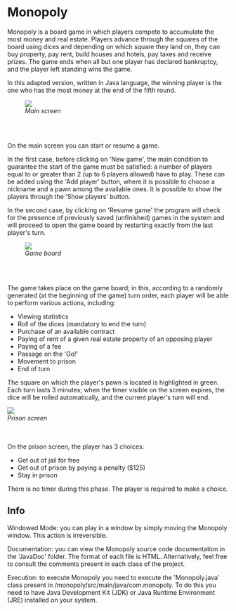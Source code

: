 # Monopoly

Monopoly is a board game in which players compete to accumulate the most money and real estate. 
Players advance through the squares of the board using dices and depending on which square they land on, they can buy property, pay rent, 
build houses and hotels, pay taxes and receive prizes. The game ends when all but one player has declared bankruptcy, and the player left standing 
wins the game.

In this adapted version, written in Java language, the winning player is the one who has the most money at the end of the fifth round.

<figure>
  <img src="https://github.com/lorenzo-lepore/monopoly/assets/91348041/289cd0bc-3562-478c-a79c-bc58a840d11c">
  <figcaption><em>Main screen</em></figcaption>
</figure>
<br><br>

On the main screen you can start or resume a game.

In the first case, before clicking on 'New game', the main condition to guarantee the start of the game must be satisfied: a number of players equal to or greater than 2 (up to 6 players allowed) have to play. These can be added using the 'Add player' button, where it is possible to choose a nickname and a pawn among the available ones. It is possible to show the players through the 'Show players' button.

In the second case, by clicking on 'Resume game' the program will check for the presence of previously saved (unfinished) games in the system and will proceed to 
open the game board by restarting exactly from the last player's turn.

<figure>
  <img src="https://github.com/lorenzo-lepore/monopoly/assets/91348041/33a07645-7344-43fb-90fc-c55a7a9f4992">
  <figcaption><em>Game board</em></figcaption>
</figure>
<br><br>

The game takes place on the game board; in this, according to a randomly generated (at the beginning of the game) turn order, each player will be able to perform various actions, including:
<ul>
   <li>Viewing statistics</li>
   <li>Roll of the dices (mandatory to end the turn)</li>
   <li>Purchase of an available contract</li>
   <li>Paying of rent of a given real estate property of an opposing player</li>
   <li>Paying of a fee</li>
   <li>Passage on the 'Go!'</li>
   <li>Movement to prison</li>
   <li>End of turn</li>
</ul>

The square on which the player's pawn is located is highlighted in green. Each turn lasts 3 minutes; when the timer visible on the screen expires, the dice will be rolled automatically, and the current player's turn will end.<br>

<figures>
   <img src="https://github.com/lorenzo-lepore/monopoly/assets/91348041/0f72d06a-5870-4375-9a28-28f9c7ef1e30">
   <figcaption><em>Prison screen</em></figcaption>
</figure>
<br><br>

On the prison screen, the player has 3 choices:
<ul>
   <li>Get out of jail for free</li>
   <li>Get out of prison by paying a penalty ($125)</li>
   <li>Stay in prison</li>
</ul>

There is no timer during this phase. The player is required to make a choice.

<h2>Info</h2>

Windowed Mode: you can play in a window by simply moving the Monopoly window. This action is irreversible.

Documentation: you can view the Monopoly source code documentation in the 'JavaDoc' folder. The format of each file is HTML. Alternatively, feel free to consult the comments present in each class of the project.

Execution: to execute Monopoly you need to execute the 'Monopoly.java' class present in /monopoly/src/main/java/com.monopoly. 
To do this you need to have Java Development Kit (JDK) or Java Runtime Environment (JRE) installed on your system.
